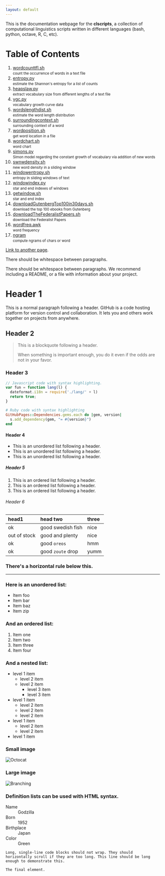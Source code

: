 ```yaml
---
layout: default
---
```


This is the documentation webpage for the **clscripts**,
a collection of computational linguistics scripts 
written in different languages (bash, python, octave, R, C, etc).

# Table of Contents
1. [wordcounttfl.sh](./wordcounttfl.html)<br/>
<small>count the occurrence of words in a text file</small> 
2. [entropy.py](./entropy.html)<br/>
<small>estimate the Shannon's entropy for a list of counts</small>
3. [heapslaw.py](./heapslaw.html)<br/>
<small>extract vocabulary size from different lengths of a text file</small>
4. [vgc.py](./vgc.html)<br/>
<small>vocabulary growth curve data</small>
5. [wordslengthdist.sh](./wordslengthdist.html)<br/>
<small>estimate the word length distribution</small>
6. [surroundingcontext.sh](./surroundingcontext.html)<br/>
<small>surrounding context of a word</small>
7. [wordposition.sh](./wordposition.html)<br/>
<small>get word location in a file</small>
8. [wordchart.sh](./wordchart.html)<br/>
<small>word chart</small>
9. [simons.py](./simons.html)<br/>
<small>Simon model regarding the constant growth of vocabulary via addition of new words</small>
10. [swnwdensity.sh](./swnwdensity.html)<br/>
<small>new word density in a sliding window</small>
11. [windowentropy.sh](./windowentropy.html)<br/>
<small>entropy in sliding windows of text</small>
12. [windowindex.py](./windowindex.html)<br/>
<small>star and end indexes of windows</small>
13. [getwindow.sh](./getwindow.html)<br/>
<small>star and end index</small>
14. [downloadGutenbergTop100in30days.sh](./downloadGutenbergTop100.html)<br/>
<small>download the top 100 ebooks from Gutenberg</small>
15. [downloadTheFederalistPapers.sh](./downloadTheFederalistPapers.html)<br/>
<small>download the Federalist Papers</small>
16. [wordfreq.awk](./wordfreqawk.html)<br/>
<small>word frequency</small>
17. [ngram](./ngram.html)<br/>
<small>compute ngrams of chars or word</small>


[Link to another page](./another-page.html).

There should be whitespace between paragraphs.

There should be whitespace between paragraphs. We recommend including a README, or a file with information about your project.

# Header 1

This is a normal paragraph following a header. GitHub is a code hosting platform for version control and collaboration. It lets you and others work together on projects from anywhere.

## Header 2

> This is a blockquote following a header.
>
> When something is important enough, you do it even if the odds are not in your favor.

### Header 3

```js
// Javascript code with syntax highlighting.
var fun = function lang(l) {
  dateformat.i18n = require('./lang/' + l)
  return true;
}
```

```ruby
# Ruby code with syntax highlighting
GitHubPages::Dependencies.gems.each do |gem, version|
  s.add_dependency(gem, "= #{version}")
end
```

#### Header 4

*   This is an unordered list following a header.
*   This is an unordered list following a header.
*   This is an unordered list following a header.

##### Header 5

1.  This is an ordered list following a header.
2.  This is an ordered list following a header.
3.  This is an ordered list following a header.

###### Header 6

| head1        | head two          | three |
|:-------------|:------------------|:------|
| ok           | good swedish fish | nice  |
| out of stock | good and plenty   | nice  |
| ok           | good `oreos`      | hmm   |
| ok           | good `zoute` drop | yumm  |

### There's a horizontal rule below this.

* * *

### Here is an unordered list:

*   Item foo
*   Item bar
*   Item baz
*   Item zip

### And an ordered list:

1.  Item one
1.  Item two
1.  Item three
1.  Item four

### And a nested list:

- level 1 item
  - level 2 item
  - level 2 item
    - level 3 item
    - level 3 item
- level 1 item
  - level 2 item
  - level 2 item
  - level 2 item
- level 1 item
  - level 2 item
  - level 2 item
- level 1 item

### Small image

![Octocat](https://github.githubassets.com/images/icons/emoji/octocat.png)

### Large image

![Branching](https://guides.github.com/activities/hello-world/branching.png)


### Definition lists can be used with HTML syntax.

<dl>
<dt>Name</dt>
<dd>Godzilla</dd>
<dt>Born</dt>
<dd>1952</dd>
<dt>Birthplace</dt>
<dd>Japan</dd>
<dt>Color</dt>
<dd>Green</dd>
</dl>

```
Long, single-line code blocks should not wrap. They should horizontally scroll if they are too long. This line should be long enough to demonstrate this.
```

```
The final element.
```
